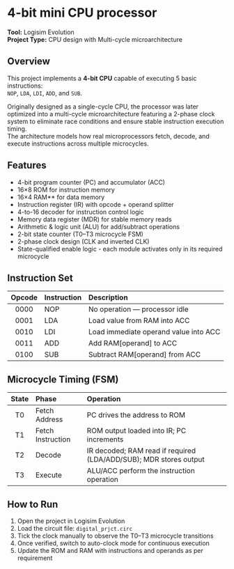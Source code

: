 # 4-bit mini CPU processor

**Tool:** Logisim Evolution  
**Project Type:** CPU design with Multi-cycle microarchitecture  

## Overview

This project implements a **4-bit CPU** capable of executing 5 basic instructions:  
`NOP`, `LDA`, `LDI`, `ADD`, and `SUB`.

Originally designed as a single-cycle CPU, the processor was later optimized into a multi-cycle microarchitecture featuring a 2-phase clock system to eliminate race conditions and ensure stable instruction execution timing.  
The architecture models how real microprocessors fetch, decode, and execute instructions across multiple microcycles.

## Features

- 4-bit program counter (PC) and accumulator (ACC)  
- 16×8 ROM for instruction memory  
- 16×4 RAM** for data memory  
- Instruction register (IR) with opcode + operand splitter  
- 4-to-16 decoder for instruction control logic  
- Memory data register (MDR) for stable memory reads  
- Arithmetic & logic unit (ALU) for add/subtract operations  
- 2-bit state counter (T0–T3 microcycle FSM) 
- 2-phase clock design (CLK and inverted CLK)  
- State-qualified enable logic - each module activates only in its required microcycle  

## Instruction Set

| Opcode | Instruction | Description |
|:------:|:-------------|:-------------|
| 0000 | NOP | No operation — processor idle |
| 0001 | LDA | Load value from RAM into ACC |
| 0010 | LDI | Load immediate operand value into ACC |
| 0011 | ADD | Add RAM[operand] to ACC |
| 0100 | SUB | Subtract RAM[operand] from ACC |

## Microcycle Timing (FSM)

| State | Phase | Operation |
|:------:|:------|:-----------|
| T0 | Fetch Address | PC drives the address to ROM |
| T1 | Fetch Instruction | ROM output loaded into IR; PC increments |
| T2 | Decode | IR decoded; RAM read if required (LDA/ADD/SUB); MDR stores output |
| T3 | Execute | ALU/ACC perform the instruction operation |

## How to Run

1. Open the project in Logisim Evolution  
2. Load the circuit file: `digital_prjct.circ`  
3. Tick the clock manually to observe the T0–T3 microcycle transitions  
4. Once verified, switch to auto-clock mode for continuous execution  
5. Update the ROM and RAM with instructions and operands as per requirement
